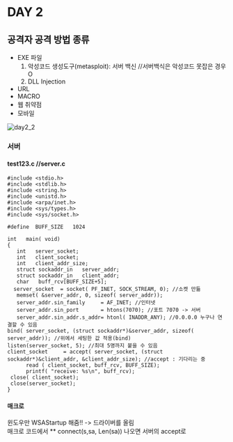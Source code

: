 # DAY 2

## 공격자 공격 방법 종류
  - EXE 파일
    1. 악성코드 생성도구(metasploit): 서버 백신 //서버백식은 악성코드 못잡은 경우 O
    2. DLL Injection
  - URL
  - MACRO
  - 웹 취약점
  - 모바일


![day2_2](https://user-images.githubusercontent.com/50771111/88466051-756ab380-cf03-11ea-972a-a8c19b88ad2f.jpg)



### 서버
#### test123.c //server.c
```
#include <stdio.h>
#include <stdlib.h>
#include <string.h>
#include <unistd.h>
#include <arpa/inet.h>
#include <sys/types.h>
#include <sys/socket.h>

#define  BUFF_SIZE   1024

int   main( void)
{
   int   server_socket;
   int   client_socket;
   int   client_addr_size;
   struct sockaddr_in   server_addr;
   struct sockaddr_in   client_addr;
   char   buff_rcv[BUFF_SIZE+5];
  server_socket  = socket( PF_INET, SOCK_STREAM, 0); //소켓 만듦
   memset( &server_addr, 0, sizeof( server_addr));
   server_addr.sin_family     = AF_INET; //인터넷
   server_addr.sin_port       = htons(7070); //포트 7070 -> 서버
   server_addr.sin_addr.s_addr= htonl( INADDR_ANY); //0.0.0.0 누구나 연결할 수 있음
bind( server_socket, (struct sockaddr*)&server_addr, sizeof( server_addr)); //위에서 세팅한 값 적용(bind)
listen(server_socket, 5); //최대 5명까지 붙을 수 있음
client_socket     = accept( server_socket, (struct sockaddr*)&client_addr, &client_addr_size); //accept : 기다리는 중
      read ( client_socket, buff_rcv, BUFF_SIZE);
      printf( "receive: %s\n", buff_rcv);
 close( client_socket);
 close(server_socket);
}
```

#### 매크로
윈도우만 WSAStartup 해줌!! -> 드라이버를 올림<br>
매크로 코드에서 ** connect(s,sa, Len(sa)) 나오면 서버의 accept로  

